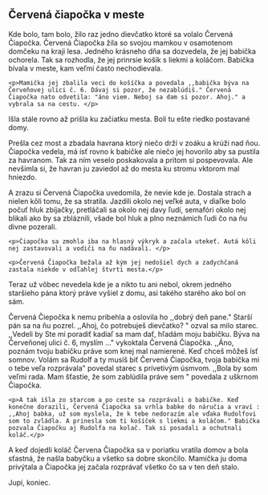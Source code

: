 ﻿## Červená čiapočka v meste

   <p> Kde bolo, tam bolo, žilo raz jedno dievčatko ktoré sa volalo Červená Čiapočka. Červená Čiapočka žila so svojou mamkou v osamotenom domčeku na kraji lesa. Jedného krásneho dňa sa dozvedela, že jej babička ochorela. Tak sa rozhodla, že jej prinrsie košík s liekmi a koláčom. Babička bívala v meste, kam veľmi často nechodievala. </p>

    <p>Mamička jej zbalila veci do košíčka a povedala ,,babička býva na Červeňovej ulici č. 6. Dávaj si pozor, že nezablúdiš." Červená Čiapočka nato odvetila: "áno viem. Neboj sa dam si pozor. Ahoj." a vybrala sa na cestu. </p>

   <p> Išla stále rovno až prišla ku začiatku mesta. Boli tu ešte riedko postavané domy. </p>

   <p> Prešla cez most a zbadala havrana ktorý niečo drží v zoáku a krúži nad ňou. Čiapočka vedela, má ísť rovno k babičke ale niečo jej hovorilo aby sa pustila za havranom. Tak za ním veselo poskakovala a pritom si pospevovala. Ale nevšimla si, že havran ju zaviedol až do mesta ku stromu vktorom mal hniezdo. </p>

   <p> A zrazu si Červená Čiapočka uvedomila, že nevie kde je. Dostala strach a nielen kôli tomu, že sa stratila. Jazdili okolo nej veľké auta, v diaľke bolo počuť hluk zbíjačky, pretláčali sa okolo nej davy ľudí, semafóri okolo nej blikali ako by sa zbláznili, všade bol hluk a plno neznámich ľudi čo na ňu divne pozerali.</p>

    <p>Čiapočka sa zmohla iba na hlasný výkryk a začala utekeť. Autá kôli nej zastavovali a vodiči na ňu nadávali. </p>

    <p>Červená Čiapočka bežala až kým jej nedošiel dych a zadychčaná zastala niekde v odľahlej štvrti mesta.</p>

   <p> Teraz už vôbec nevedela kde je a nikto tu ani nebol, okrem jedného staršieho pána ktorý práve vyšiel z domu, asi takého starého ako bol on sám.<p>

   <p> Červená Čiepočka k nemu pribehla a oslovila ho ,,dobrý deň pane." Starší pán sa na ňu pozrel. ,,Ahoj, čo potrebuješ dievčatko? " ozval sa milo starec. ,,Vedeli by Ste mi poradiť kadiaľ sa mam dať,  hľadám moju babičku. Býva na Červeňonej ulici č. 6, myslím ..." vykoktala Červená Čiapočka. ,,Áno, poznám tvoju babičku práve som knej mal namierené. Keď chceš môžeš ísť somnov. Volám sa Rudolf a ty musíš biť Červená Čiapočka, tvoja babička mi o tebe veľa rozprávala" povedal starec s prívetivým úsmvom. ,,Bola by som veľmi rada. Mam šťastie, že som zablúdila práve sem " povedala z uškrnom Čiapočka.</p>

    <p>A tak išla zo starcom a po ceste sa rozprávali o babičke. Keď konečne dorazili, Červená Čiapočka sa vrhla babke do náručia a vraví : ,,Ahoj babka, už som myslela, že k tebe nedorazím ale vďaka Rudolfovi som to zvládla. A prinesla som ti košíček s liekmi a koláčom." Babička pozvala Čiapočku aj Rudolfa na kolač. Tak si posadali a ochutnali koláč.</p>

   <p> A keď dojedli koláč Červena Čiapočka sa v poriatku vratila domov a bola sťastná, že našla babyčku a všetko sa dobre skončilo. Mamička ju doma privýtala a Čiapočka jej začala rozprávať všetko čo sa v ten deň stalo.</p>

   <p> Jupí, koniec.</p>